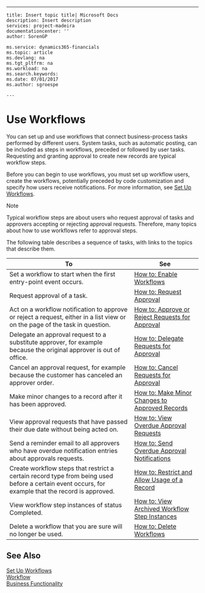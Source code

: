 ---
    title: Insert topic title| Microsoft Docs
    description: Insert description
    services: project-madeira
    documentationcenter: ''
    author: SorenGP

    ms.service: dynamics365-financials
    ms.topic: article
    ms.devlang: na
    ms.tgt_pltfrm: na
    ms.workload: na
    ms.search.keywords:
    ms.date: 07/01/2017
    ms.author: sgroespe

    ---
# Use Workflows
You can set up and use workflows that connect business-process tasks performed by different users. System tasks, such as automatic posting, can be included as steps in workflows, preceded or followed by user tasks. Requesting and granting approval to create new records are typical workflow steps.  
  
 Before you can begin to use workflows, you must set up workflow users, create the workflows, potentially preceded by code customization and specify how users receive notifications. For more information, see [Set Up Workflows](../FullExperience/set-up-workflows.md).  
  
> [!NOTE]  
>  Typical workflow steps are about users who request approval of tasks and approvers accepting or rejecting approval requests. Therefore, many topics about how to use workflows refer to approval steps.  
  
 The following table describes a sequence of tasks, with links to the topics that describe them.  
  
|**To**|**See**|  
|------------|-------------|  
|Set a workflow to start when the first entry-point event occurs.|[How to: Enable Workflows](../FullExperience/how-to-enable-workflows.md)|  
|Request approval of a task.|[How to: Request Approval](../FullExperience/how-to-request-approval.md)|  
|Act on a workflow notification to approve or reject a request, either in a list view or on the page of the task in question.|[How to: Approve or Reject Requests for Approval](../FullExperience/how-to-approve-or-reject-requests-for-approval.md)|  
|Delegate an approval request to a substitute approver, for example because the original approver is out of office.|[How to: Delegate Requests for Approval](../FullExperience/how-to-delegate-requests-for-approval.md)|  
|Cancel an approval request, for example because the customer has canceled an approver order.|[How to: Cancel Requests for Approval](../FullExperience/how-to-cancel-requests-for-approval.md)|  
|Make minor changes to a record after it has been approved.|[How to: Make Minor Changes to Approved Records](../FullExperience/how-to-make-minor-changes-to-approved-records.md)|  
|View approval requests that have passed their due date without being acted on.|[How to: View Overdue Approval Requests](../FullExperience/how-to-view-overdue-approval-requests.md)|  
|Send a reminder email to all approvers who have overdue notification entries about approvals requests.|[How to: Send Overdue Approval Notifications](../FullExperience/how-to-send-overdue-approval-notifications.md)|  
|Create workflow steps that restrict a certain record type from being used before a certain event occurs, for example that the record is approved.|[How to: Restrict and Allow Usage of a Record](../FullExperience/how-to-restrict-and-allow-usage-of-a-record.md)|  
|View workflow step instances of status Completed.|[How to: View Archived Workflow Step Instances](../FullExperience/how-to-view-archived-workflow-step-instances.md)|  
|Delete a workflow that you are sure will no longer be used.|[How to: Delete Workflows](../FullExperience/how-to-delete-workflows.md)|  
  
## See Also  
 [Set Up Workflows](../FullExperience/set-up-workflows.md)   
 [Workflow](../FullExperience/workflow.md)   
 [Business Functionality](../FullExperience/Business%20Functionality.md)